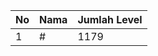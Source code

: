 | No | Nama            | Jumlah Level |
|----|-----------------|--------------|
| 1  | #    |    1179        |
